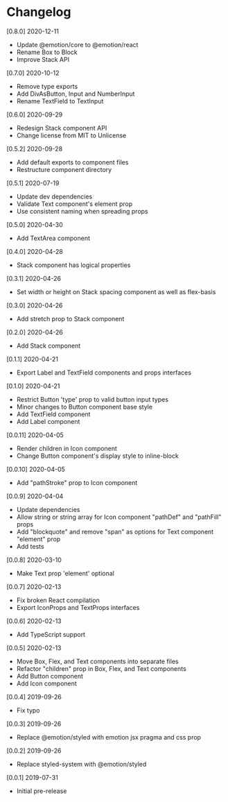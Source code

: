 # Changelog

[0.8.0] 2020-12-11

- Update @emotion/core to @emotion/react
- Rename Box to Block
- Improve Stack API

[0.7.0] 2020-10-12

- Remove type exports
- Add DivAsButton, Input and NumberInput
- Rename TextField to TextInput

[0.6.0] 2020-09-29

- Redesign Stack component API
- Change license from MIT to Unlicense

[0.5.2] 2020-09-28

- Add default exports to component files
- Restructure component directory

[0.5.1] 2020-07-19

- Update dev dependencies
- Validate Text component's element prop
- Use consistent naming when spreading props

[0.5.0] 2020-04-30

- Add TextArea component

[0.4.0] 2020-04-28

- Stack component has logical properties

[0.3.1] 2020-04-26

- Set width or height on Stack spacing component as well as flex-basis

[0.3.0] 2020-04-26

- Add stretch prop to Stack component

[0.2.0] 2020-04-26

- Add Stack component

[0.1.1] 2020-04-21

- Export Label and TextField components and props interfaces

[0.1.0] 2020-04-21

- Restrict Button 'type' prop to valid button input types
- Minor changes to Button component base style
- Add TextField component
- Add Label component

[0.0.11] 2020-04-05

- Render children in Icon component
- Change Button component's display style to inline-block

[0.0.10] 2020-04-05

- Add "pathStroke" prop to Icon component

[0.0.9] 2020-04-04

- Update dependencies
- Allow string or string array for Icon component "pathDef" and "pathFill" props
- Add "blockquote" and remove "span" as options for Text component "element" prop
- Add tests

[0.0.8] 2020-03-10

- Make Text prop 'element' optional

[0.0.7] 2020-02-13

- Fix broken React compilation
- Export IconProps and TextProps interfaces

[0.0.6] 2020-02-13

- Add TypeScript support

[0.0.5] 2020-02-13

- Move Box, Flex, and Text components into separate files
- Refactor "children" prop in Box, Flex, and Text components
- Add Button component
- Add Icon component

[0.0.4] 2019-09-26

- Fix typo

[0.0.3] 2019-09-26

- Replace @emotion/styled with emotion jsx pragma and css prop

[0.0.2] 2019-09-26

- Replace styled-system with @emotion/styled

[0.0.1] 2019-07-31

- Initial pre-release
